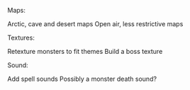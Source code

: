 Maps:

Arctic, cave and desert maps
Open air, less restrictive maps

Textures:

Retexture monsters to fit themes
Build a boss texture

Sound:

Add spell sounds
Possibly a monster death sound?
